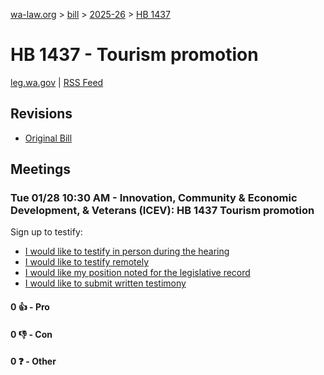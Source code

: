[wa-law.org](/) > [bill](/bill/) > [2025-26](/bill/2025-26/) > [HB 1437](/bill/2025-26/hb/1437/)

# HB 1437 - Tourism promotion
[leg.wa.gov](https://app.leg.wa.gov/billsummary?BillNumber=1437&Year=2025&Initiative=false) | [RSS Feed](./rss.xml)

## Revisions
* [Original Bill](1/)

## Meetings
### Tue 01/28 10:30 AM - Innovation, Community & Economic Development, & Veterans (ICEV): HB 1437 Tourism promotion
Sign up to testify:
* [I would like to testify in person during the hearing](https://app.leg.wa.gov/csi/Testifier/Add?chamber=House&mId=32578&aId=162083&caId=25087&tId=1)
* [I would like to testify remotely](https://app.leg.wa.gov/csi/Testifier/Add?chamber=House&mId=32578&aId=162083&caId=25087&tId=2)
* [I would like my position noted for the legislative record](https://app.leg.wa.gov/csi/Testifier/Add?chamber=House&mId=32578&aId=162083&caId=25087&tId=3)
* [I would like to submit written testimony](https://app.leg.wa.gov/csi/Testifier/Add?chamber=House&mId=32578&aId=162083&caId=25087&tId=4)

#### 0 👍 - Pro

#### 0 👎 - Con

#### 0 ❓ - Other
